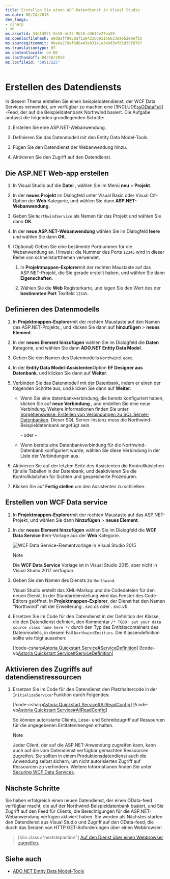 ```yaml
---
title: Erstellen Sie einen WCF-Datendienst in Visual Studio
ms.date: 08/24/2018
dev_langs:
- csharp
- vb
ms.assetid: 34d1d971-5e18-4c22-9bf6-d3612e27ea59
ms.openlocfilehash: e8d82ff8958af12842366911b6633ea6b2e0efbb
ms.sourcegitcommit: 0be8a279af6d8a43e03141e349d3efd5d35f8767
ms.translationtype: HT
ms.contentlocale: de-DE
ms.lasthandoff: 04/18/2019
ms.locfileid: "59517225"
---
```

# <a name="create-the-data-service"></a>Erstellen des Datendiensts

In diesem Thema erstellen Sie einen beispieldatendienst, der WCF Data Services verwendet, um verfügbar zu machen eine [!INCLUDE[ssODataFull](../../../../includes/ssodatafull-md.md)] -Feed, der auf die Beispieldatenbank Northwind basiert. Die Aufgabe umfasst die folgenden grundlegenden Schritte:

1. Erstellen Sie eine ASP.NET-Webanwendung.

2. Definieren Sie das Datenmodell mit den Entity Data Model-Tools.

3. Fügen Sie den Datendienst der Webanwendung hinzu.

4. Aktivieren Sie den Zugriff auf den Datendienst.

## <a name="create-the-aspnet-web-app"></a>Die ASP.NET Web-app erstellen

1. In Visual Studio auf die **Datei** , wählen Sie im Menü **neu** > **Projekt**.

1. In der **neues Projekt** im Dialogfeld unter Visual Basic oder Visual C#-Option der **Web** Kategorie, und wählen Sie dann **ASP.NET-Webanwendung**.

1. Geben Sie `NorthwindService` als Namen für das Projekt und wählen Sie dann **OK**.

1. In der **neue ASP.NET-Webanwendung** wählen Sie im Dialogfeld **leere** und wählen Sie dann **OK**.

1. (Optional) Geben Sie eine bestimmte Portnummer für die Webanwendung an. Hinweis: die Nummer des Ports `12345` wird in dieser Reihe von schnellstartthemen verwendet.

    1. In **Projektmappen-Explorer**mit der rechten Maustaste auf das ASP.NET-Projekt, die Sie gerade erstellt haben, und wählen Sie dann **Eigenschaften**.

    2. Wählen Sie die **Web** Registerkarte, und legen Sie den Wert des der **bestimmten Port** Textfeld `12345`.

## <a name="define-the-data-model"></a>Definieren des Datenmodells

1. In **Projektmappen-Explorer**mit der rechten Maustaste auf den Namen des ASP.NET-Projekts,, und klicken Sie dann auf **hinzufügen** > **neues Element**.

2. In der **neues Element hinzufügen** wählen Sie im Dialogfeld die **Daten** Kategorie, und wählen Sie dann **ADO.NET Entity Data Model**.

3. Geben Sie den Namen des Datenmodells `Northwind.edmx`.

4. In der **Entity Data Model-Assistenten**Option **EF Designer aus Datenbank**, und klicken Sie dann auf **Weiter**.

5. Verbinden Sie das Datenmodell mit der Datenbank, indem er einen der folgenden Schritte aus, und klicken Sie dann auf **Weiter**:

    -   Wenn Sie eine datenbankverbindung, die bereits konfiguriert haben, klicken Sie auf **neue Verbindung** , und erstellen Sie eine neue Verbindung. Weitere Informationen finden Sie unter [Vorgehensweise: Erstellen von Verbindungen zu SQL Server-Datenbanken](https://docs.microsoft.com/previous-versions/visualstudio/visual-studio-2008/s4yys16a(v=vs.90)). Dieser SQL Server-Instanz muss die Northwind-Beispieldatenbank angefügt sein.

         \- oder –

    -   Wenn bereits eine Datenbankverbindung für die Northwind-Datenbank konfiguriert wurde, wählen Sie diese Verbindung in der Liste der Verbindungen aus.

6. Aktivieren Sie auf der letzten Seite des Assistenten die Kontrollkästchen für alle Tabellen in der Datenbank, und deaktivieren Sie die Kontrollkästchen für Sichten und gespeicherte Prozeduren.

7. Klicken Sie auf **Fertig stellen** um den Assistenten zu schließen.

## <a name="create-the-wcf-data-service"></a>Erstellen von WCF Data service

1. In **Projektmappen-Explorer**mit der rechten Maustaste auf das ASP.NET-Projekt, und wählen Sie dann **hinzufügen** > **neues Element**.

2. In der **neues Element hinzufügen** wählen Sie im Dialogfeld die **WCF Data Service** Item-Vorlage aus der **Web** Kategorie.

   ![WCF Data Service-Elementvorlage in Visual Studio 2015](media/wcf-data-service-item-template.png)

   > [!NOTE]
   > Die **WCF Data Service** Vorlage ist in Visual Studio 2015, aber nicht in Visual Studio 2017 verfügbar.

3. Geben Sie den Namen des Diensts zu `Northwind`.

     Visual Studio erstellt das XML-Markup und die Codedateien für den neuen Dienst. In der Standardeinstellung wird das Fenster des Code-Editors geöffnet. In **Projektmappen-Explorer**, der Dienst hat den Namen "Northwind" mit der Erweiterung *. svc.cs* oder *. svc.vb*.

4. Ersetzen Sie im Code für den Datendienst in der Definition der Klasse, die den Datendienst definiert, den Kommentar `/* TODO: put your data source class name here */` durch den Typ des Entitätscontainers des Datenmodells, in diesem Fall `NorthwindEntities`. Die Klassendefinition sollte wie folgt aussehen:

     [!code-csharp[Astoria Quickstart Service#ServiceDefinition](../../../../samples/snippets/csharp/VS_Snippets_Misc/astoria_quickstart_service/cs/northwind.svc.cs#servicedefinition)]
     [!code-vb[Astoria Quickstart Service#ServiceDefinition](../../../../samples/snippets/visualbasic/VS_Snippets_Misc/astoria_quickstart_service/vb/northwind.svc.vb#servicedefinition)]

## <a name="enable-access-to-data-service-resources"></a>Aktivieren des Zugriffs auf datendienstressourcen

1. Ersetzen Sie im Code für den Datendienst den Platzhaltercode in der `InitializeService`-Funktion durch Folgendes:

     [!code-csharp[Astoria Quickstart Service#AllReadConfig](../../../../samples/snippets/csharp/VS_Snippets_Misc/astoria_quickstart_service/cs/northwind.svc.cs#allreadconfig)]
     [!code-vb[Astoria Quickstart Service#AllReadConfig](../../../../samples/snippets/visualbasic/VS_Snippets_Misc/astoria_quickstart_service/vb/northwind.svc.vb#allreadconfig)]

     So können autorisierte Clients, Lese- und Schreibzugriff auf Ressourcen für die angegebenen Entitätenmengen erhalten.

    > [!NOTE]
    > Jeder Client, der auf die ASP.NET-Anwendung zugreifen kann, kann auch auf die vom Datendienst verfügbar gemachten Ressourcen zugreifen. Sie sollten in einem Produktionsdatendienst auch die Anwendung selbst sichern, um nicht autorisierten Zugriff auf Ressourcen zu verhindern. Weitere Informationen finden Sie unter [Securing WCF Data Services](../../../../docs/framework/data/wcf/securing-wcf-data-services.md).

## <a name="next-steps"></a>Nächste Schritte

Sie haben erfolgreich einen neuen Datendienst, der einen OData-feed verfügbar macht, die auf der Northwind-Beispieldatenbank basiert, und Sie Zugriff auf den Feed für Clients, die Berechtigungen für die ASP.NET-Webanwendung verfügen aktiviert haben. Sie werden als Nächstes starten den Datendienst aus Visual Studio und Zugriff auf den OData-feed, die durch das Senden von HTTP GET-Anforderungen über einen Webbrowser:

> [!div class="nextstepaction"]
> [Auf den Dienst über einen Webbrowser zugreifen.](../../../../docs/framework/data/wcf/accessing-the-service-from-a-web-browser-wcf-data-services-quickstart.md)

## <a name="see-also"></a>Siehe auch

- [ADO.NET Entity Data Model-Tools](https://docs.microsoft.com/previous-versions/dotnet/netframework-4.0/bb399249(v=vs.100))